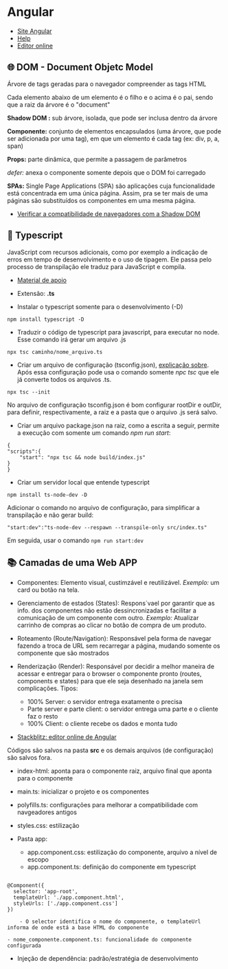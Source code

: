 # Angular
- [Site Angular](https://angular.io/)
- [Help](https://github.com/felipeAguiarCode/angular-playground/tree/main/C1%20-%20Web%20Components)
- [Editor online](https://stackblitz.com/)

## 🌐 DOM - Document Objetc Model
Árvore de tags geradas para o navegador  compreender as tags HTML

Cada elemento abaixo de um elemento é o filho e o acima é o pai, sendo que a raiz da árvore é o "document"

**Shadow DOM :** sub árvore, isolada, que pode ser inclusa dentro da árvore

**Componente:** conjunto de elementos encapsulados (uma árvore, que pode ser adicionada por uma tag), em que um elemento é cada tag (ex: div, p, a, span)

**Props:** parte dinâmica, que permite a passagem de parâmetros

_defer:_ anexa o componente somente depois que o DOM foi carregado

**SPAs:** Single Page Applications (SPA) são aplicações cuja funcionalidade está concentrada em uma única página. Assim, pra se ter mais de uma páginas são substituídos os componentes em uma mesma página.

- [Verificar a compatibilidade de navegadores com a Shadow DOM](https://caniuse.com/)

## 🎫 Typescript
JavaScript com recursos adicionais, como por exemplo a indicação de erros em tempo de desenvolvimento e o uso de tipagem. Ele passa pelo processo de transpilação ele traduz para JavaScript e compila.

- [Material de apoio](https://github.com/felipeAguiarCode/angular-playground/tree/main/C2%20-%20Typescript%20para%20Angular)

- Extensão: **.ts**

- Instalar o typescript somente para o desenvolvimento (-D)

```npm install typescript -D ```

- Traduzir o código de typescript para javascript, para executar no node. Esse comando irá gerar um arquivo .js

```npx tsc caminho/nome_arquivo.ts ```

- Criar um arquivo de configuração (tsconfig.json), [explicação sobre](https://www.typescriptlang.org/tsconfig). Após essa configuração pode usa o comando somente _npc tsc_ que ele já converte todos os arquivos .ts.

```npx tsc --init ```

No arquivo de configuração tsconfig.json é bom configurar rootDir e outDir, para definir, respectivamente, a raiz e a pasta que o arquivo .js será salvo.

- Criar um arquivo package.json na raiz, como a escrita a seguir, permite a execução com somente um comando _npm run start_:


```
{
"scripts":{
    "start": "npx tsc && node build/index.js"
}
}
```

- Criar um servidor local que entende typescript

```npm install ts-node-dev -D```

Adicionar o comando no arquivo de configuração, para simplificar a transpilação e não gerar build: 

```
"start:dev":"ts-node-dev --respawn --transpile-only src/index.ts"
```
Em seguida, usar o comando ```npm run start:dev```


## 📚 Camadas de uma Web APP

- Componentes: Elemento visual, custimzável e reutilizável. _Exemplo:_ um card ou botão na tela.

- Gerenciamento de estados (States): Respons´vael por garantir que as info. dos componentes não estão dessincronizadas e facilitar a comunicação de um componente com outro. _Exemplo:_ Atualizar carrinho de compras ao clicar no botão de compra de um produto. 

- Roteamento (Route/Navigation): Responsável pela forma de navegar fazendo a troca de URL sem recarregar a página, mudando somente os componente que são mostrados

- Renderização (Render):  Responsável por decidir a melhor maneira de acessar e entregar para o browser o componente pronto (routes, components e states) para que ele seja desenhado na janela sem complicações.
Tipos: 
    - 100% Server: o servidor entrega exatamente o precisa
    - Parte server e parte client: o servidor entrega uma parte e o cliente faz o resto
    - 100% Client: o cliente recebe os dados e monta tudo

- [Stackblitz: editor online de Angular](https://stackblitz.com/edit/stackblitz-starters-ehjkhh?description=An%20angular-cli%20project%20based%20on%20@angular/animations,%20@angular/common,%20@angular/compiler,%20@angular/core,%20@angular/forms,%20@angular/platform-browser,%20@angular/platform-browser-dynamic,%20@angular/router,%20core-js,%20rxjs,%20tslib%20and%20zone.js&file=src%2Fmain.ts&title=Angular%20Starter)

Códigos são salvos na pasta **src** e os demais arquivos (de configuração) são salvos fora.
- index-html: aponta para o componente raiz, arquivo final que aponta para o componente
- main.ts: inicializar o projeto e os componentes
- polyfills.ts: configurações para melhorar a compatibilidade com navgeadores antigos
- styles.css: estilização

- Pasta app:
    - app.component.css: estilização do componente, arquivo a nível de escopo
    - app.component.ts: definição do componente em typescript

``` 

@Component({
  selector: 'app-root',
  templateUrl: './app.component.html',
  styleUrls: ['./app.component.css']
})

```

        - O selector identifica o nome do componente, o templateUrl informa de onde está a base HTML do componente

    - nome_componente.component.ts: funcionalidade do componente configurada

- Injeção de dependência: padrão/estratégia de desenvolvimento


